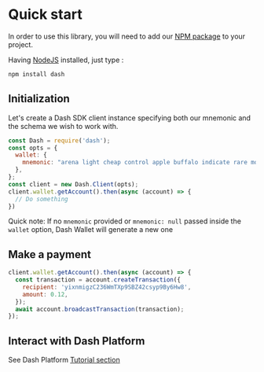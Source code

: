 # Quick start

In order to use this library, you will need to add our [NPM package](https://www.npmjs.com/dash) to your project.

Having [NodeJS](https://nodejs.org/) installed, just type :

```bash
npm install dash
```

## Initialization

Let's create a Dash SDK client instance specifying both our mnemonic and the schema we wish to work with.

```js
const Dash = require('dash');
const opts = {
  wallet: {
    mnemonic: "arena light cheap control apple buffalo indicate rare motor valid accident isolate",
  },
};
const client = new Dash.Client(opts);
client.wallet.getAccount().then(async (account) => {
  // Do something
})
```

Quick note:
If no `mnemonic` provided or `mnemonic: null` passed inside the `wallet` option, Dash Wallet will generate a new one 


## Make a payment

```js
client.wallet.getAccount().then(async (account) => {
  const transaction = account.createTransaction({
    recipient: 'yixnmigzC236WmTXp9SBZ42csyp9By6Hw8',
    amount: 0.12,
  });
  await account.broadcastTransaction(transaction);
});
```

## Interact with Dash Platform

See Dash Platform [Tutorial section](https://dashplatform.readme.io/docs/tutorials-introduction)
